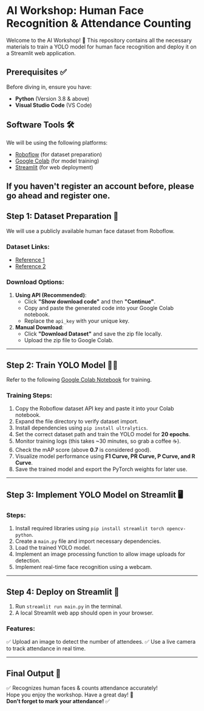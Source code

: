 # AI Workshop: Human Face Recognition & Attendance Counting

Welcome to the AI Workshop! 🎉 This repository contains all the necessary materials to train a YOLO model for human face recognition and deploy it on a Streamlit web application.

## Prerequisites ✅

Before diving in, ensure you have:

- **Python** (Version 3.8 & above)
- **Visual Studio Code** (VS Code)

## Software Tools 🛠️

We will be using the following platforms:

- [Roboflow](https://roboflow.com/) (for dataset preparation)
- [Google Colab](https://colab.research.google.com/) (for model training)
- [Streamlit](https://streamlit.io/) (for web deployment)

## If you haven't register an account before, please go ahead and register one.

## Step 1: Dataset Preparation 📂

We will use a publicly available human face dataset from Roboflow.

### Dataset Links:

- [Reference 1](https://universe.roboflow.com/logo-bplam/test-dxiix-ckery/dataset/1)
- [Reference 2](https://app.roboflow.com/logo-bplam/test-dxiix-ckery/browse?queryText=&pageSize=50&startingIndex=0&browseQuery=true)

### Download Options:

1. **Using API (Recommended)**:
   - Click **"Show download code"** and then **"Continue"**.
   - Copy and paste the generated code into your Google Colab notebook.
   - Replace the `api_key` with your unique key.
2. **Manual Download**:
   - Click **"Download Dataset"** and save the zip file locally.
   - Upload the zip file to Google Colab.

---

## Step 2: Train YOLO Model 🏋️‍♂️

Refer to the following [Google Colab Notebook](https://colab.research.google.com/drive/18_2264gPhFC5G8KX6H3Z8PKNJW04K_M1#scrollTo=ZvZYsakQ0G0q) for training.

### Training Steps:

1. Copy the Roboflow dataset API key and paste it into your Colab notebook.
2. Expand the file directory to verify dataset import.
3. Install dependencies using `pip install ultralytics`.
4. Set the correct dataset path and train the YOLO model for **20 epochs**.
5. Monitor training logs (this takes ~30 minutes, so grab a coffee ☕).
6. Check the mAP score (above **0.7** is considered good).
7. Visualize model performance using **F1 Curve, PR Curve, P Curve, and R Curve**.
8. Save the trained model and export the PyTorch weights for later use.

---

## Step 3: Implement YOLO Model on Streamlit 🖥️

### Steps:

1. Install required libraries using `pip install streamlit torch opencv-python`.
2. Create a `main.py` file and import necessary dependencies.
3. Load the trained YOLO model.
4. Implement an image processing function to allow image uploads for detection.
5. Implement real-time face recognition using a webcam.

---

## Step 4: Deploy on Streamlit 🚀

1. Run `streamlit run main.py` in the terminal.
2. A local Streamlit web app should open in your browser.

### Features:

✅ Upload an image to detect the number of attendees.
✅ Use a live camera to track attendance in real time.

---

## Final Output 🎯

✅ Recognizes human faces & counts attendance accurately!  
Hope you enjoy the workshop. Have a great day! 🎉  
**Don't forget to mark your attendance!** ✅

